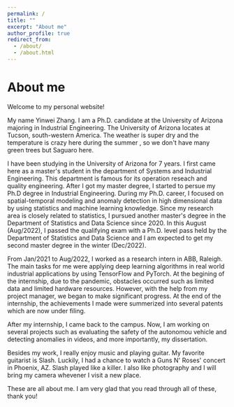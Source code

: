 ```yaml
---
permalink: /
title: ""
excerpt: "About me"
author_profile: true
redirect_from: 
  - /about/
  - /about.html
---
```


About me
======
Welcome to my personal website!

My name Yinwei Zhang. I am a Ph.D. candidate at the University of Arizona majoring in Industrial Engineering. The University of Arizona locates at Tucson, south-western America. The weather is super dry and the temperature is crazy here during the summer , so we don't have many green trees but Saguaro here.   

I have been studying in the University of Arizona for 7 years. I first came here as a master's student in the department of Systems and Industrial Engineering. This department is famous for its operation reseach and quality engineering. After I got my master degree, I started to persue my Ph.D degree in Industrial Engineering. During my Ph.D. career, I focused on spatial-temporal modeling and anomaly detection in high dimensional data by using statistics and machine learning knowledge. Since my research area is closely related to statistics, I pursued another master's degree in the Department of Statistics and Data Science since 2020. In this August (Aug/2022), I passed the qualifying exam with a Ph.D. level pass held by the Department of Statistics and Data Science and I am expected to get my second master degree in the winter (Dec/2022). 

From Jan/2021 to Aug/2022, I worked as a research intern in ABB, Raleigh. The main tasks for me were applying deep learning algorithms in real world industrial applications by using TensorFlow and PyTorch. At the begining of the internship, due to the pandemic, obstacles occurred such as limited data and limited hardware resources. However, with the help from my project manager, we began to make significant progress. At the end of the internship, the achievements I made were summerized into several patents which are now under filing.

After my internship, I came back to the campus. Now, I am working on several projects such as evaluating the safety of the autonomou vehicle and detecting anomalies in videos, and more importantly, my dissertation.

Besides my work, I really enjoy music and playing guitar. My favorite guitarist is Slash. Luckily, I had a chance to watch a Guns N' Roses' concert in Phoenix, AZ. Slash played like a killer. I also like photography and I will bring my camera whevener I visit a new place.

These are all about me. I am very glad that you read through all of these, thank you!
